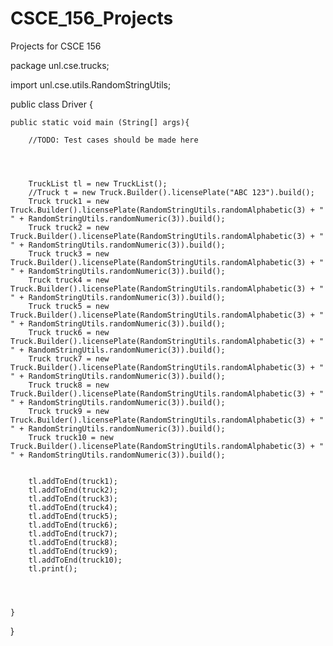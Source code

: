 CSCE_156_Projects
=================

Projects for CSCE 156


package unl.cse.trucks;

import unl.cse.utils.RandomStringUtils;

public class Driver {

	
    public static void main (String[] args){

    	//TODO: Test cases should be made here
    
    	
    	
    	
    	TruckList tl = new TruckList();
    	//Truck t = new Truck.Builder().licensePlate("ABC 123").build();
    	Truck truck1 = new Truck.Builder().licensePlate(RandomStringUtils.randomAlphabetic(3) + " " + RandomStringUtils.randomNumeric(3)).build();
    	Truck truck2 = new Truck.Builder().licensePlate(RandomStringUtils.randomAlphabetic(3) + " " + RandomStringUtils.randomNumeric(3)).build();
    	Truck truck3 = new Truck.Builder().licensePlate(RandomStringUtils.randomAlphabetic(3) + " " + RandomStringUtils.randomNumeric(3)).build();
    	Truck truck4 = new Truck.Builder().licensePlate(RandomStringUtils.randomAlphabetic(3) + " " + RandomStringUtils.randomNumeric(3)).build();
    	Truck truck5 = new Truck.Builder().licensePlate(RandomStringUtils.randomAlphabetic(3) + " " + RandomStringUtils.randomNumeric(3)).build();
    	Truck truck6 = new Truck.Builder().licensePlate(RandomStringUtils.randomAlphabetic(3) + " " + RandomStringUtils.randomNumeric(3)).build();
    	Truck truck7 = new Truck.Builder().licensePlate(RandomStringUtils.randomAlphabetic(3) + " " + RandomStringUtils.randomNumeric(3)).build();
    	Truck truck8 = new Truck.Builder().licensePlate(RandomStringUtils.randomAlphabetic(3) + " " + RandomStringUtils.randomNumeric(3)).build();
    	Truck truck9 = new Truck.Builder().licensePlate(RandomStringUtils.randomAlphabetic(3) + " " + RandomStringUtils.randomNumeric(3)).build();
    	Truck truck10 = new Truck.Builder().licensePlate(RandomStringUtils.randomAlphabetic(3) + " " + RandomStringUtils.randomNumeric(3)).build();
    	
    	
    	tl.addToEnd(truck1);
    	tl.addToEnd(truck2);
    	tl.addToEnd(truck3);
    	tl.addToEnd(truck4);
    	tl.addToEnd(truck5);
    	tl.addToEnd(truck6);
    	tl.addToEnd(truck7);
    	tl.addToEnd(truck8);
    	tl.addToEnd(truck9);
    	tl.addToEnd(truck10);    	
    	tl.print();
    	
    	
    	
	
	}
}
